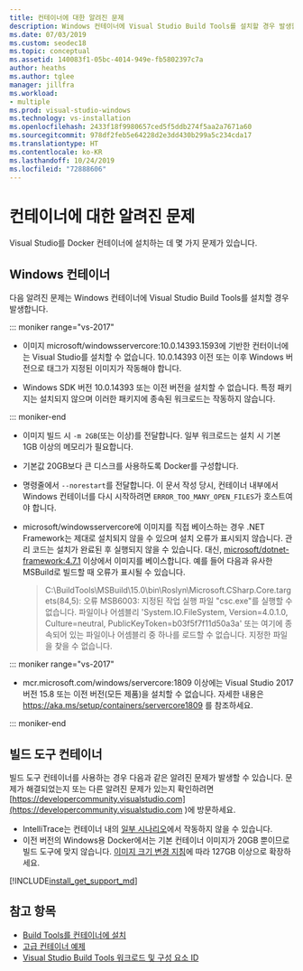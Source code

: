 ```yaml
---
title: 컨테이너에 대한 알려진 문제
description: Windows 컨테이너에 Visual Studio Build Tools를 설치할 경우 발생할 수 있는 알려진 문제에 대해 자세히 알아봅니다.
ms.date: 07/03/2019
ms.custom: seodec18
ms.topic: conceptual
ms.assetid: 140083f1-05bc-4014-949e-fb5802397c7a
author: heaths
ms.author: tglee
manager: jillfra
ms.workload:
- multiple
ms.prod: visual-studio-windows
ms.technology: vs-installation
ms.openlocfilehash: 2433f18f9980657ced5f5ddb274f5aa2a7671a60
ms.sourcegitcommit: 978df2feb5e64228d2e3dd430b299a5c234cda17
ms.translationtype: HT
ms.contentlocale: ko-KR
ms.lasthandoff: 10/24/2019
ms.locfileid: "72888606"
---
```

# <a name="known-issues-for-containers"></a>컨테이너에 대한 알려진 문제

Visual Studio를 Docker 컨테이너에 설치하는 데 몇 가지 문제가 있습니다.

## <a name="windows-container"></a>Windows 컨테이너

다음 알려진 문제는 Windows 컨테이너에 Visual Studio Build Tools를 설치할 경우 발생합니다.

::: moniker range="vs-2017"

* 이미지 microsoft/windowsservercore:10.0.14393.1593에 기반한 컨터이너에는 Visual Studio를 설치할 수 없습니다. 10.0.14393 이전 또는 이후 Windows 버전으로 태그가 지정된 이미지가 작동해야 합니다.

* Windows SDK 버전 10.0.14393 또는 이전 버전을 설치할 수 없습니다. 특정 패키지는 설치되지 않으며 이러한 패키지에 종속된 워크로드는 작동하지 않습니다.

::: moniker-end

* 이미지 빌드 시 `-m 2GB`(또는 이상)를 전달합니다. 일부 워크로드는 설치 시 기본 1GB 이상의 메모리가 필요합니다.
* 기본값 20GB보다 큰 디스크를 사용하도록 Docker를 구성합니다.
* 명령줄에서 `--norestart`를 전달합니다. 이 문서 작성 당시, 컨테이너 내부에서 Windows 컨테이너를 다시 시작하려면 `ERROR_TOO_MANY_OPEN_FILES`가 호스트여야 합니다.
* microsoft/windowsservercore에 이미지를 직접 베이스하는 경우 .NET Framework는 제대로 설치되지 않을 수 있으며 설치 오류가 표시되지 않습니다. 관리 코드는 설치가 완료된 후 실행되지 않을 수 있습니다. 대신, [microsoft/dotnet-framework:4.7.1](https://hub.docker.com/r/microsoft/dotnet-framework) 이상에서 이미지를 베이스합니다. 예를 들어 다음과 유사한 MSBuild로 빌드할 때 오류가 표시될 수 있습니다.

  > C:\BuildTools\MSBuild\15.0\bin\Roslyn\Microsoft.CSharp.Core.targets(84,5): 오류 MSB6003: 지정된 작업 실행 파일 "csc.exe"를 실행할 수 없습니다. 파일이나 어셈블리 'System.IO.FileSystem, Version=4.0.1.0, Culture=neutral, PublicKeyToken=b03f5f7f11d50a3a' 또는 여기에 종속되어 있는 파일이나 어셈블리 중 하나를 로드할 수 없습니다. 지정한 파일을 찾을 수 없습니다.

::: moniker range="vs-2017"

* mcr.microsoft.com/windows/servercore:1809 이상에는 Visual Studio 2017 버전 15.8 또는 이전 버전(모든 제품)을 설치할 수 없습니다. 자세한 내용은 https://aka.ms/setup/containers/servercore1809 를 참조하세요.

::: moniker-end

## <a name="build-tools-container"></a>빌드 도구 컨테이너

빌드 도구 컨테이너를 사용하는 경우 다음과 같은 알려진 문제가 발생할 수 있습니다. 문제가 해결되었는지 또는 다른 알려진 문제가 있는지 확인하려면 [https://developercommunity.visualstudio.com](https://developercommunity.visualstudio.com )에 방문하세요.

* IntelliTrace는 컨테이너 내의 [일부 시나리오](https://github.com/Microsoft/vstest/issues/940)에서 작동하지 않을 수 있습니다.
* 이전 버전의 Windows용 Docker에서는 기본 컨테이너 이미지가 20GB 뿐이므로 빌드 도구에 맞지 않습니다. [이미지 크기 변경 지침](/virtualization/windowscontainers/manage-containers/container-storage#storage-limits)에 따라 127GB 이상으로 확장하세요.

[!INCLUDE[install_get_support_md](includes/install_get_support_md.md)]

## <a name="see-also"></a>참고 항목

* [Build Tools를 컨테이너에 설치](build-tools-container.md)
* [고급 컨테이너 예제](advanced-build-tools-container.md)
* [Visual Studio Build Tools 워크로드 및 구성 요소 ID](workload-component-id-vs-build-tools.md)
